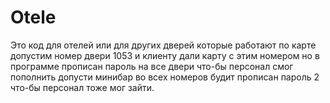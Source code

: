 # Otele
Это код для отелей или для других дверей которые работают по карте допустим номер двери 1053 и клиенту дали карту с этим номером но в программе прописан пароль на все двери что-бы персонал смог пополнить допусти  минибар во всех номеров будит прописан пароль 2 что-бы персонал тоже мог зайти.
